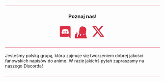 <img src="../img/misc/hr.png" alt="divider" style="width: auto;">

<h3 align="center">Poznaj nas!</h3>
<p align="center">
    <a href="https://discord.com/invite/xT7R7QNJPA" target="_blank"><img style="display: inline-block; width: 35px; height: auto; margin-right: 10px;" src="../img/icons/discord.png" alt="Discord" /></a>
    <a href="https://nekobt.to/groups/4629475342391" target="_blank"><img style="display: inline-block; width: 40px; height: auto; margin-right: 10px;" src="../img/icons/nekobt.png" alt="Nekobt"/></a>
    <a href="https://x.com/SubsDemo" target="_blank"><img style="display: inline-block; width: 40px; height: auto; margin: 3px;" src="../img/icons/X.png" alt="X" /></a>
</p>

<img src="../img/misc/hr.png" alt="divider" style="width: auto;">

Jesteśmy polską grupą, która zajmuje się tworzeniem dobrej jakości fanowskich napisów do anime. W razie jakichś pytań zapraszamy na naszego Discorda!

<img src="../img/misc/hr.png" alt="divider" style="width: auto;">